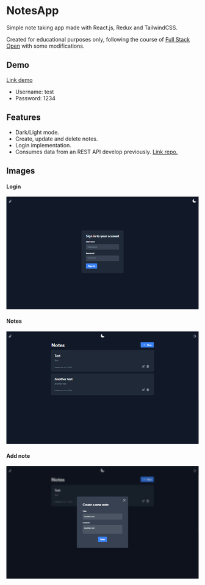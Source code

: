# NotesApp

Simple note taking app made with React.js, Redux and TailwindCSS. 

Created for educational purposes only, following the course of [Full Stack Open](https://fullstackopen.com/en/) with some modifications.

## Demo
[Link demo](https://notes-front-phi.vercel.app/)
- Username: test
- Password: 1234

## Features
- Dark/Light mode.
- Create, update and delete notes.
- Login implementation.
- Consumes data from an REST API develop previously. [Link repo.](https://github.com/Sosasofia/notes-api)


## Images
#### Login
![Login](/public//images/login.png)
#### Notes
![Notes list](/public//images/notes.png)
#### Add note
![EAdd note form](/public//images/addnote.png)
